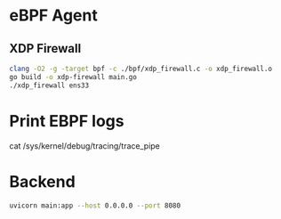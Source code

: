 # eBPF Agent

## XDP Firewall

```bash
clang -O2 -g -target bpf -c ./bpf/xdp_firewall.c -o xdp_firewall.o
go build -o xdp-firewall main.go
./xdp_firewall ens33
```

# Print EBPF logs
cat /sys/kernel/debug/tracing/trace_pipe

# Backend
```bash
uvicorn main:app --host 0.0.0.0 --port 8080
```